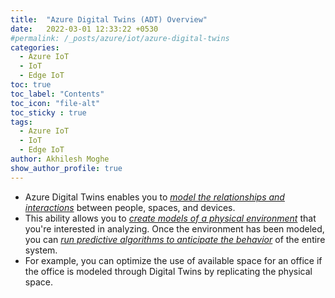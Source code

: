 ```yaml
---
title:  "Azure Digital Twins (ADT) Overview"
date:   2022-03-01 12:33:22 +0530
#permalink: /_posts/azure/iot/azure-digital-twins
categories:
  - Azure IoT
  - IoT
  - Edge IoT
toc: true
toc_label: "Contents"
toc_icon: "file-alt"
toc_sticky : true
tags:
  - Azure IoT
  - IoT
  - Edge IoT
author: Akhilesh Moghe
show_author_profile: true
---
```


- Azure Digital Twins enables you to *<u>model the relationships and interactions</u>* between people, spaces, and devices.
- This ability allows you to *<u>create models of a physical environment</u>* that you're interested in analyzing. Once the environment has been modeled, you can *<u>run predictive algorithms to anticipate the behavior</u>* of the entire system.
- For example, you can optimize the use of available space for an office if the office is modeled through Digital Twins by replicating the physical space.
